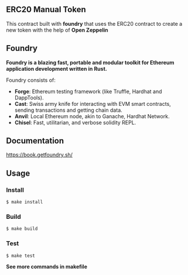 ## ERC20 Manual Token

This contract built with **foundry** that uses the ERC20 contract to create a new token with the help of **Open Zeppelin**

## Foundry

**Foundry is a blazing fast, portable and modular toolkit for Ethereum application development written in Rust.**

Foundry consists of:

- **Forge**: Ethereum testing framework (like Truffle, Hardhat and DappTools).
- **Cast**: Swiss army knife for interacting with EVM smart contracts, sending transactions and getting chain data.
- **Anvil**: Local Ethereum node, akin to Ganache, Hardhat Network.
- **Chisel**: Fast, utilitarian, and verbose solidity REPL.

## Documentation

https://book.getfoundry.sh/

## Usage

### Install

```shell
$ make install
```

### Build

```shell
$ make build
```

### Test

```shell
$ make test
```

**See more commands in makefile**
